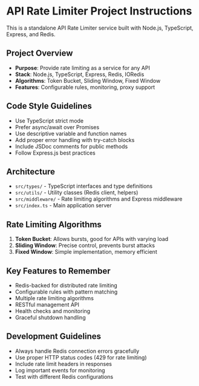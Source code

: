<!-- Use this file to provide workspace-specific custom instructions to Copilot. For more details, visit https://code.visualstudio.com/docs/copilot/copilot-customization#_use-a-githubcopilotinstructionsmd-file -->

# API Rate Limiter Project Instructions

This is a standalone API Rate Limiter service built with Node.js, TypeScript, Express, and Redis.

## Project Overview
- **Purpose**: Provide rate limiting as a service for any API
- **Stack**: Node.js, TypeScript, Express, Redis, IORedis
- **Algorithms**: Token Bucket, Sliding Window, Fixed Window
- **Features**: Configurable rules, monitoring, proxy support

## Code Style Guidelines
- Use TypeScript strict mode
- Prefer async/await over Promises
- Use descriptive variable and function names
- Add proper error handling with try-catch blocks
- Include JSDoc comments for public methods
- Follow Express.js best practices

## Architecture
- `src/types/` - TypeScript interfaces and type definitions
- `src/utils/` - Utility classes (Redis client, helpers)
- `src/middleware/` - Rate limiting algorithms and Express middleware
- `src/index.ts` - Main application server

## Rate Limiting Algorithms
1. **Token Bucket**: Allows bursts, good for APIs with varying load
2. **Sliding Window**: Precise control, prevents burst attacks
3. **Fixed Window**: Simple implementation, memory efficient

## Key Features to Remember
- Redis-backed for distributed rate limiting
- Configurable rules with pattern matching
- Multiple rate limiting algorithms
- RESTful management API
- Health checks and monitoring
- Graceful shutdown handling

## Development Guidelines
- Always handle Redis connection errors gracefully
- Use proper HTTP status codes (429 for rate limiting)
- Include rate limit headers in responses
- Log important events for monitoring
- Test with different Redis configurations
